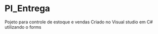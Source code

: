 # PI_Entrega
Pojeto para controle de estoque e vendas
Criado no Visual studio em C# utilizando o forms
